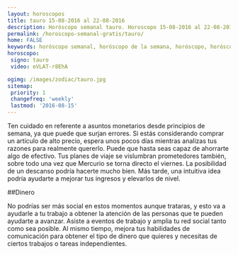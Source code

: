 ```yaml
---
layout: horoscopos
title: tauro 15-08-2016 al 22-08-2016 
description: Horóscopo semanal tauro. Horoscopo 15-08-2016 al 22-08-2016. Horoscopos univision gratis
permalink: /horoscopo-semanal-gratis/tauro/
home: FALSE
keywords: horóscopo semanal, horóscopo de la semana, horóscopo, horóscopo gratis,horóscopos, horóscopo esperanza gracia, horoscopos tauro la semana, horóscopos gratis, Tarot, Astrologia, Zodíaco, tauro, horoscopo gratis
horoscopo:
 signo: tauro
 video: eVLAT-r8EhA

ogimg: /images/zodiac/tauro.jpg
sitemap:
 priority: 1
 changefreq: 'weekly'
 lastmod: '2016-08-15'
---
```



Ten cuidado en referente a asuntos monetarios desde principios de semana, ya que puede que surjan errores. Si estás considerando comprar un artículo de alto precio, espera unos pocos días  mientras analizas tus razones para realmente quererlo. Puede que hasta seas capaz de ahorrarte algo de efectivo. Tus planes de viaje se vislumbran prometedores también, sobre todo una vez que Mercurio se torna directo el viernes. La posibilidad de un descanso podría hacerte mucho bien. Más tarde, una intuitiva idea podría ayudarte a mejorar tus ingresos y elevarlos de nivel.

##Dinero

No podrías ser más social en estos momentos aunque trataras, y esto va a ayudarle a tu trabajo a obtener la atención de las personas que te pueden ayudarte a avanzar. Asiste a eventos de trabajo y amplia tu red social tanto como sea posible. Al mismo tiempo, mejora tus habilidades de comunicación para obtener el tipo de dinero que quieres y necesitas de ciertos trabajos o tareas independientes.